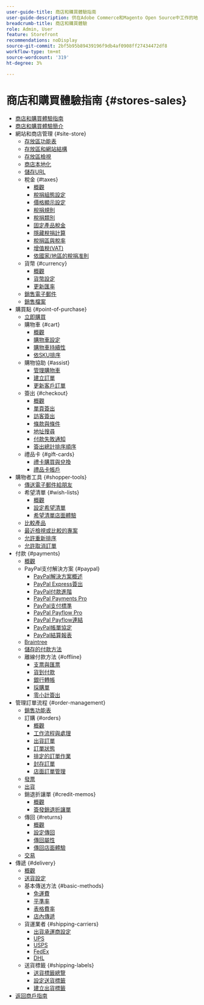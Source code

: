 ```yaml
---
user-guide-title: 商店和購買體驗指南
user-guide-description: 供在Adobe Commerce和Magento Open Source中工作的地點管理員、客戶服務代理及銷售經理使用的完整資訊。
breadcrumb-title: 商店和購買體驗
role: Admin, User
feature: Storefront
recommendations: noDisplay
source-git-commit: 2bf5b95b89439196f9db4af0908ff27434472df8
workflow-type: tm+mt
source-wordcount: '319'
ht-degree: 3%

---
```



# 商店和購買體驗指南 {#stores-sales}

+ [商店和購買體驗指南](guide-overview.md)
+ [商店和購買體驗簡介](introduction.md)
+ 網站和商店管理 {#site-store}
   + [存放區功能表](stores-menu.md)
   + [存放區和網站結構](stores.md)
   + [存放區檢視](store-views.md)
   + [商店本地化](store-localize.md)
   + [儲存URL](store-urls.md)
   + 稅金 {#taxes}
      + [概觀](taxes.md)
      + [稅捐組態設定](tax-settings-general.md)
      + [價格顯示設定](display-settings.md)
      + [稅捐規則](tax-rules.md)
      + [稅捐類別](tax-class.md)
      + [固定產品稅金](fixed-product-tax.md)
      + [隱藏稅捐計算](hidden-tax-calculation.md)
      + [稅捐區與稅率](tax-zones-rates.md)
      + [增值稅(VAT)](vat.md)
      + [依國家/地區的稅捐准則](international-tax-guidelines.md)
   + 貨幣 {#currency}
      + [概觀](currency.md)
      + [貨幣設定](currency-configuration.md)
      + [更新匯率](currency-update.md)
   + [銷售電子郵件](sales-email.md)
   + [銷售檔案](sales-documents.md)
+ 購買點 {#point-of-purchase}
   + [立即購買](checkout-instant-purchase.md)
   + 購物車 {#cart}
      + [概觀](cart.md)
      + [購物車設定](cart-configuration.md)
      + [購物車持續性](cart-persistent.md)
      + [依SKU排序](order-by-sku.md)
   + 購物協助 {#assist}
      + [管理購物車](shopping-assisted-cart-manage.md)
      + [建立訂單](customer-account-create-order.md)
      + [更新客戶訂單](order-update.md)
   + 簽出 {#checkout}
      + [概觀](checkout-process.md)
      + [單頁簽出](checkout-one-page.md)
      + [訪客簽出](checkout-guest.md)
      + [條款與條件](terms-and-conditions.md)
      + [地址搜尋](checkout-address-search.md)
      + [付款失敗通知](checkout-payment-failed-emails.md)
      + [簽出總計排序順序](checkout-totals-sort-order.md)
   + 禮品卡 {#gift-cards}
      + [禮卡購買與兌換](product-gift-card-workflow.md)
      + [禮品卡帳戶](product-gift-card-accounts.md)
+ 購物者工具 {#shopper-tools}
   + [傳送電子郵件給朋友](email-a-friend.md)
   + 希望清單 {#wish-lists}
      + [概觀](wishlists.md)
      + [設定希望清單](wishlist-configuration.md)
      + [希望清單店面體驗](wishlist-storefront.md)
   + [比較產品](product-compare.md)
   + [最近檢視或比較的專案](products-viewed-compared.md)
   + [允許重新排序](reorders-allow.md)
   + [允許取消訂單](cancel-allow.md)
+ 付款 {#payments}
   + [概觀](payments.md)
   + PayPal支付解決方案 {#paypal}
      + [PayPal解決方案概述](paypal.md)
      + [PayPal Express簽出](paypal-express-checkout.md)
      + [PayPal付款進階](paypal-payments-advanced.md)
      + [PayPal Payments Pro](paypal-payments-pro.md)
      + [PayPal支付標準](paypal-payments-standard.md)
      + [PayPal Payflow Pro](paypal-payflow-pro.md)
      + [PayPal Payflow連結](paypal-payflow-link.md)
      + [PayPal帳單協定](paypal-billing-agreements.md)
      + [PayPal結算報表](paypal-settlement-reports.md)
   + [Braintree](braintree.md)
   + [儲存的付款方法](stored-payment-methods.md)
   + 離線付款方法 {#offline}
      + [支票與匯票](check-money-order.md)
      + [貨到付款](cash-on-delivery.md)
      + [銀行轉帳](bank-transfer.md)
      + [採購單](purchase-order.md)
      + [零小計簽出](zero-subtotal-checkout.md)
+ 管理訂單流程 {#order-management}
   + [銷售功能表](sales-menu.md)
   + 訂購 {#orders}
      + [概觀](orders.md)
      + [工作流程與處理](order-processing.md)
      + [出貨訂單](order-ship.md)
      + [訂單狀態](order-status.md)
      + [排定的訂單作業](order-scheduled-operations.md)
      + [封存訂單](order-archive.md)
      + [店面訂單管理](orders-storefront.md)
   + [發票](invoices.md)
   + [出貨](shipments.md)
   + 銷退折讓單 {#credit-memos}
      + [概觀](credit-memos.md)
      + [簽發銷退折讓單](credit-memo-create.md)
   + 傳回 {#returns}
      + [概觀](returns.md)
      + [設定傳回](rma-configure.md)
      + [傳回屬性](attributes-returns.md)
      + [傳回店面體驗](rma-customer-experience.md)
   + [交易](transactions.md)
+ 傳遞 {#delivery}
   + [概觀](delivery.md)
   + [送貨設定](shipping-settings.md)
   + 基本傳送方法 {#basic-methods}
      + [免運費](shipping-free.md)
      + [平準率](shipping-flat-rate.md)
      + [表格費率](shipping-table-rate.md)
      + [店內傳遞](shipping-in-store-delivery.md)
   + 貨運業者 {#shipping-carriers}
      + [出貨承運商設定](carriers.md)
      + [UPS](ups.md)
      + [USPS](usps.md)
      + [FedEx](fedex.md)
      + [DHL](dhl.md)
   + 送貨標籤 {#shipping-labels}
      + [送貨標籤總覽](shipping-labels.md)
      + [設定送貨標籤](shipping-label-configure.md)
      + [建立出貨標籤](shipping-label-create.md)
+ [返回商戶指南](https://experienceleague.adobe.com/en/docs/commerce-admin/user-guides/home)

